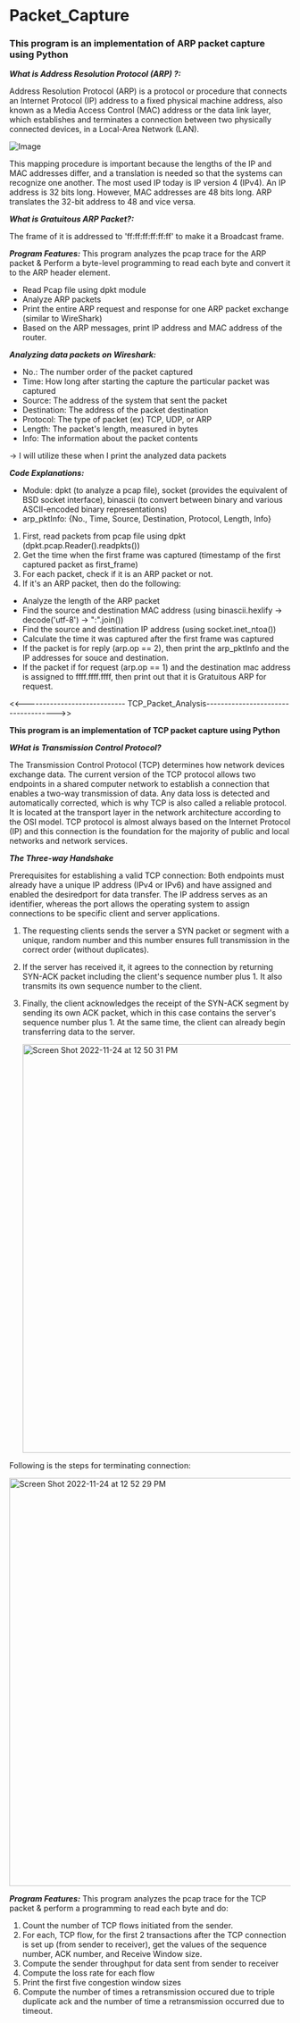 # Packet_Capture

### **This program is an implementation of ARP packet capture using Python**

_**What is Address Resolution Protocol (ARP) ?:**_

Address Resolution Protocol (ARP) is a protocol or procedure that connects an Internet Protocol (IP) address to a fixed physical machine address, also known as a Media Access Control (MAC) address or the data link layer, which establishes and terminates a connection between two physically connected devices, in a Local-Area Network (LAN).



![Image](https://user-images.githubusercontent.com/93340211/203471487-4b5d69a4-847a-4c2a-88a9-4c59a6aa3e1a.png)



This mapping procedure is important because the lengths of the IP and MAC addresses differ, and a translation is needed so that the systems can recognize one another. The most used IP today is IP version 4 (IPv4). An IP address is 32 bits long. However, MAC addresses are 48 bits long. ARP translates the 32-bit address to 48 and vice versa.

_**What is Gratuitous ARP Packet?:**_

The frame of it is addressed to 'ff:ff:ff:ff:ff:ff' to make it a Broadcast frame.


_**Program Features:**_
This program analyzes the pcap trace for the ARP packet & Perform a byte-level programming to read each byte and convert it to the ARP header element. 

- Read Pcap file using dpkt module
- Analyze ARP packets
- Print the entire ARP request and response for one ARP packet exchange (similar to WireShark)
- Based on the ARP messages, print IP address and MAC address of the router.

_**Analyzing data packets on Wireshark:**_
- No.: The number order of the packet captured
- Time: How long after starting the capture the particular packet was captured
- Source: The address of the system that sent the packet
- Destination: The address of the packet destination
- Protocol: The type of packet (ex) TCP, UDP, or ARP
- Length: The packet's length, measured in bytes
- Info: The information about the packet contents

 -> I will utilize these when I print the analyzed data packets

_**Code Explanations:**_

- Module: dpkt (to analyze a pcap file), socket (provides the equivalent of BSD socket interface), binascii (to convert between binary and various ASCII-encoded binary representations)
- arp_pktInfo: {No., Time, Source, Destination, Protocol, Length, Info}

1. First, read packets from pcap file using dpkt (dpkt.pcap.Reader().readpkts())
2. Get the time when the first frame was captured (timestamp of the first captured packet as first_frame)
3. For each packet, check if it is an ARP packet or not.
4. If it's an ARP packet, then do the following:
 * Analyze the length of the ARP packet
 * Find the source and destination MAC address (using binascii.hexlify -> decode('utf-8') -> ":".join())
 * Find the source and destination IP address (using socket.inet_ntoa())
 * Calculate the time it was captured after the first frame was captured
 * If the packet is for reply (arp.op == 2), then print the arp_pktInfo and the IP addresses for souce and destination.
 * If the packet if for request (arp.op == 1) and the destination mac address is assigned to ffff.ffff.ffff, then print out that it is Gratuitous ARP for request.



<<---------------------------- TCP_Packet_Analysis------------------------------------>>

**This program is an implementation of TCP packet capture using Python**

_**WHat is Transmission Control Protocol?**_

The Transmission Control Protocol (TCP) determines how network devices exchange data. 
The current version of the TCP protocol allows two endpoints in a shared computer network to
establish a connection that enables a two-way transmission of data. Any data loss is detected 
and automatically corrected, which is why TCP is also called a reliable protocol. It is located at
the transport layer in the network architecture according to the OSI model. TCP protocol is
almost always based on the Internet Protocol (IP) and this connection is the foundation for
the majority of public and local networks and network services.

_**The Three-way Handshake**_

Prerequisites for establishing a valid TCP connection: Both endpoints must already have a
unique IP address (IPv4 or IPv6) and have assigned and enabled the desiredport for data transfer.
The IP address serves as an identifier, whereas the port allows the operating system to assign 
connections to be specific client and server applications.

1. The requesting clients sends the server a SYN packet or segment with a unique, random number
   and this number ensures full transmission in the correct order (without duplicates).
2. If the server has received it, it agrees to the connection by returning SYN-ACK packet including 
   the client's sequence number plus 1. It also transmits its own sequence number to the client.
3. Finally, the client acknowledges the receipt of the SYN-ACK segment by sending its own ACK packet,
   which in this case contains the server's sequence number plus 1. At the same time, the client
   can already begin transferring data to the server.
   
   <img width="732" alt="Screen Shot 2022-11-24 at 12 50 31 PM" src="https://user-images.githubusercontent.com/93340211/203689941-f40bbd71-a207-4f4e-9ec7-7cc7bbe1fbd4.png">

Following is the steps for terminating connection:

<img width="731" alt="Screen Shot 2022-11-24 at 12 52 29 PM" src="https://user-images.githubusercontent.com/93340211/203690132-7bc7260c-75ab-472c-9918-aa96725f0ee2.png">

_**Program Features:**_ This program analyzes the pcap trace for the TCP packet & perform a 
programming to read each byte and do:

1) Count the number of TCP flows initiated from the sender.
2) For each, TCP flow, for the first 2 transactions after the TCP connection is set up (from sender
   to receiver), get the values of the sequence number, ACK number, and Receive Window size.
3) Compute the sender throughput for data sent from sender to receiver
4) Compute the loss rate for each flow
5) Print the first five congestion window sizes
6) Compute the number of times a retransmission occured due to triple duplicate ack and the
   number of time a retransmission occurred due to timeout.
   

